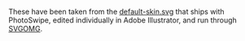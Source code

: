 These have been taken from the [default-skin.svg](https://github.com/dimsemenov/PhotoSwipe/blob/master/src/css/default-skin/default-skin.svg)
that ships with PhotoSwipe, edited individually in Adobe Illustrator, and run
through [SVGOMG](https://jakearchibald.github.io/svgomg/).
